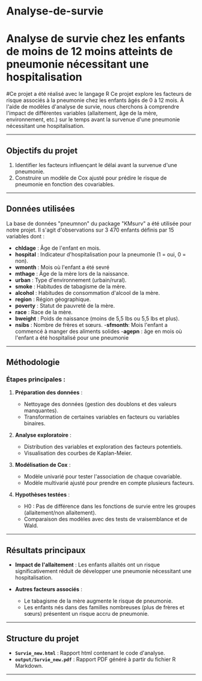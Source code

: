 # Analyse-de-survie
# Analyse de survie chez les enfants de moins de 12 moins atteints de pneumonie nécessitant une hospitalisation
#Ce projet a été réalisé avec le langage R
Ce projet explore les facteurs de risque associés à la pneumonie chez les enfants âgés de 0 à 12 mois. À l'aide de modèles d'analyse de survie, nous cherchons à comprendre l'impact de différentes variables (allaitement, âge de la mère, environnement, etc.) sur le temps avant la survenue d'une pneumonie nécessitant une hospitalisation.

---

## Objectifs du projet
1. Identifier les facteurs influençant le délai avant la survenue d'une pneumonie.
2. Construire un modèle de Cox ajusté pour prédire le risque de pneumonie en fonction des covariables.

---

## Données utilisées
La base de données "pneumnon" du package "KMsurv" a été utilisée pour notre projet. Il s'agit d'observations sur 3 470 enfants définis par 15 variables dont :
- **chldage** : Âge de l'enfant en mois.
- **hospital** : Indicateur d'hospitalisation pour la pneumonie (1 = oui, 0 = non).
- **wmonth** : Mois où l'enfant a été sevré
- **mthage** : Âge de la mère lors de la naissance.
- **urban** : Type d'environnement (urbain/rural).
- **smoke** : Habitudes de tabagisme de la mère.
- **alcohol** : Habitudes de consommation d'alcool de la mère.
- **region** : Région géographique.
- **poverty** : Statut de pauvreté de la mère.
- **race** : Race de la mère.
- **bweight** : Poids de naissance (moins de 5,5 lbs ou 5,5 lbs et plus).
- **nsibs** : Nombre de frères et sœurs.
-**sfmonth**: Mois l'enfant a commencé à manger des aliments solides
-**agepn** : âge en mois où l'enfant a été hospitalisé pour une pneumonie
---

## Méthodologie
### Étapes principales :
1. **Préparation des données** :
   - Nettoyage des données (gestion des doublons et des valeurs manquantes).
   - Transformation de certaines variables en facteurs ou variables binaires.
   
2. **Analyse exploratoire** :
   - Distribution des variables et exploration des facteurs potentiels.
   - Visualisation des courbes de Kaplan-Meier.

3. **Modélisation de Cox** :
   - Modèle univarié pour tester l'association de chaque covariable.
   - Modèle multivarié ajusté pour prendre en compte plusieurs facteurs.

4. **Hypothèses testées** :
   - H0 : Pas de différence dans les fonctions de survie entre les groupes (allaitement/non allaitement).
   - Comparaison des modèles avec des tests de vraisemblance et de Wald.

---

## Résultats principaux
- **Impact de l'allaitement** :
  Les enfants allaités ont un risque significativement réduit de développer une pneumonie nécessitant une hospitalisation.

- **Autres facteurs associés** :
  - Le tabagisme de la mère augmente le risque de pneumonie.
  - Les enfants nés dans des familles nombreuses (plus de frères et sœurs) présentent un risque accru de pneumonie.

---

## Structure du projet
- **`Survie_new.html`** : Rapport html contenant le code d'analyse.
- **`output/Survie_new.pdf`** : Rapport PDF généré à partir du fichier R Markdown.
  

---


